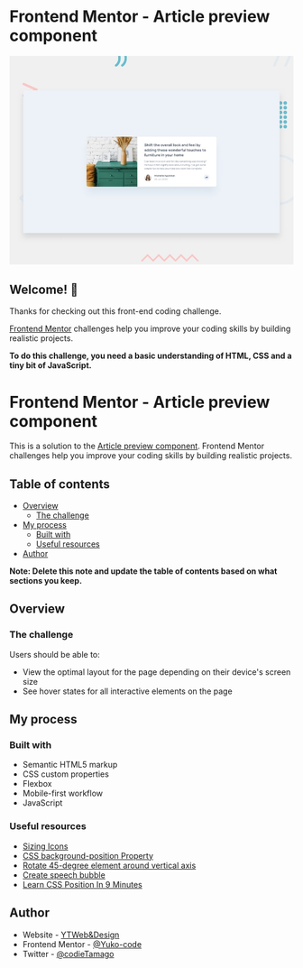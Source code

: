 # Frontend Mentor - Article preview component

![Design preview for the Article preview component coding challenge](./design/desktop-preview.jpg)

## Welcome! 👋

Thanks for checking out this front-end coding challenge.

[Frontend Mentor](https://www.frontendmentor.io) challenges help you improve your coding skills by building realistic projects.

**To do this challenge, you need a basic understanding of HTML, CSS and a tiny bit of JavaScript.**

# Frontend Mentor - Article preview component

This is a solution to the [Article preview component](https://www.frontendmentor.io/challenges/article-preview-component-dYBN_pYFT/hub/article-preview-component-0jqZUy-ut). Frontend Mentor challenges help you improve your coding skills by building realistic projects.

## Table of contents

- [Overview](#overview)
  - [The challenge](#the-challenge)
- [My process](#my-process)
  - [Built with](#built-with)
  - [Useful resources](#useful-resources)
- [Author](#author)

**Note: Delete this note and update the table of contents based on what sections you keep.**

## Overview

### The challenge

Users should be able to:

- View the optimal layout for the page depending on their device's screen size
- See hover states for all interactive elements on the page


## My process

### Built with

- Semantic HTML5 markup
- CSS custom properties
- Flexbox
- Mobile-first workflow
- JavaScript

### Useful resources

- [Sizing Icons](https://fontawesome.com/v5.15/how-to-use/on-the-web/styling/sizing-icons)
- [CSS background-position Property](https://www.w3schools.com/cssref/pr_background-position.asp)
- [Rotate 45-degree element around vertical axis](https://stackoverflow.com/questions/42834529/rotate-45-degree-element-around-vertical-axis)
- [Create speech bubble ](https://www.youtube.com/watch?v=pgMIp4ghGr0&t=175s)
- [Learn CSS Position In 9 Minutes](https://www.youtube.com/watch?v=jx5jmI0UlXU&t=418s)

## Author

- Website - [YTWeb&Design](https://ytwebxdesign.com/)
- Frontend Mentor - [@Yuko-code](https://www.frontendmentor.io/profile/Yuko-code)
- Twitter - [@codieTamago](https://www.twitter.com/codieTamago)